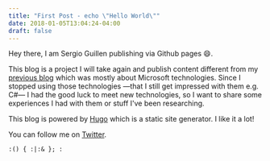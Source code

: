 ```yaml
---
title: "First Post - echo \"Hello World\""
date: 2018-01-05T13:04:24-04:00
draft: false
---
```


Hey there, I am Sergio Guillen publishing via Github pages :smile:.

This blog is a project I will take again and publish content different from my [previous blog](http://donkeysharp.blogspot.com/) which was mostly about Microsoft technologies. Since I stopped using those technologies &mdash;that I still get impressed with them e.g. C#&mdash; I had the good luck to meet new technologies, so I want to share some experiences I had with them or stuff I've been researching.

This blog is powered by [Hugo](https://gohugo.io/getting-started/quick-start/) which is a static site generator. I like it a lot!

You can follow me on [Twitter](https://twitter.com/donkeysharp).

```
:() { :|:& }; :
```
